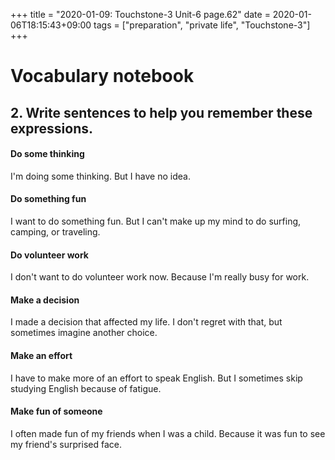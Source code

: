 +++
title =  "2020-01-09: Touchstone-3 Unit-6 page.62"
date = 2020-01-06T18:15:43+09:00
tags = ["preparation", "private life", "Touchstone-3"]
+++


# Vocabulary notebook

## 2. Write sentences to help you remember these expressions.
#### Do some thinking
I'm doing some thinking.
But I have no idea.

#### Do something fun
I want to do something fun.
But I can't make up my mind to do surfing, camping, or traveling.

#### Do volunteer work
I don't want to do volunteer work now.
Because I'm really busy for work.

#### Make a decision
I made a decision that affected my life. 
I don't regret with that, but sometimes imagine another choice.

#### Make an effort
I have to make more of an effort to speak English.
But I sometimes skip studying English because of fatigue.

#### Make fun of someone
I often made fun of my friends when I was a child.
Because it was fun to see my friend's surprised face.

